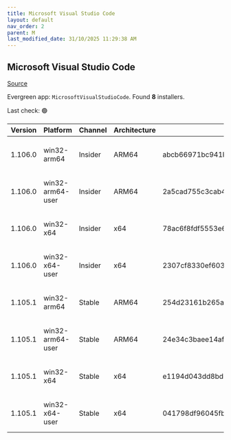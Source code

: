 ```yaml
---
title: Microsoft Visual Studio Code
layout: default
nav_order: 2
parent: M
last_modified_date: 31/10/2025 11:29:38 AM
---
```


## Microsoft Visual Studio Code

[Source](https://code.visualstudio.com)

Evergreen app: `MicrosoftVisualStudioCode`. Found **8** installers.

Last check: 🟢

| Version | Platform         | Channel | Architecture | Sha256                                                           | URI                                                                                                                                                                                                                                                                                                              |
| ------- | ---------------- | ------- | ------------ | ---------------------------------------------------------------- | ---------------------------------------------------------------------------------------------------------------------------------------------------------------------------------------------------------------------------------------------------------------------------------------------------------------- |
| 1.106.0 | win32-arm64      | Insider | ARM64        | abcb66971bc941b771f4b987f278c27fe2d0c783864e20d26db974f6d2a47756 | [https://vscode.download.prss.microsoft.com/dbazure/download/insider/e637e2ef735545f15caaeb95cfa6c5998dab8124/VSCodeSetup-arm64-1.106.0-insider.exe](https://vscode.download.prss.microsoft.com/dbazure/download/insider/e637e2ef735545f15caaeb95cfa6c5998dab8124/VSCodeSetup-arm64-1.106.0-insider.exe)         |
| 1.106.0 | win32-arm64-user | Insider | ARM64        | 2a5cad755c3cab4a22ba3ef7fc431675a4e5503dcc51ef832c4cbcb628fc0822 | [https://vscode.download.prss.microsoft.com/dbazure/download/insider/e637e2ef735545f15caaeb95cfa6c5998dab8124/VSCodeUserSetup-arm64-1.106.0-insider.exe](https://vscode.download.prss.microsoft.com/dbazure/download/insider/e637e2ef735545f15caaeb95cfa6c5998dab8124/VSCodeUserSetup-arm64-1.106.0-insider.exe) |
| 1.106.0 | win32-x64        | Insider | x64          | 78ac6f8fdf5553e6c595e8e37bcd2fe8db068297309377b6e0eb01876e9a2896 | [https://vscode.download.prss.microsoft.com/dbazure/download/insider/e637e2ef735545f15caaeb95cfa6c5998dab8124/VSCodeSetup-x64-1.106.0-insider.exe](https://vscode.download.prss.microsoft.com/dbazure/download/insider/e637e2ef735545f15caaeb95cfa6c5998dab8124/VSCodeSetup-x64-1.106.0-insider.exe)             |
| 1.106.0 | win32-x64-user   | Insider | x64          | 2307cf8330ef603d494f5c14cd82228e56959f26bea0fb7cc88eeacd0510cc95 | [https://vscode.download.prss.microsoft.com/dbazure/download/insider/e637e2ef735545f15caaeb95cfa6c5998dab8124/VSCodeUserSetup-x64-1.106.0-insider.exe](https://vscode.download.prss.microsoft.com/dbazure/download/insider/e637e2ef735545f15caaeb95cfa6c5998dab8124/VSCodeUserSetup-x64-1.106.0-insider.exe)     |
| 1.105.1 | win32-arm64      | Stable  | ARM64        | 254d23161b265a558d27f61e1ab2185dc00914b418ae4c34a65c6bd606a69478 | [https://vscode.download.prss.microsoft.com/dbazure/download/stable/7d842fb85a0275a4a8e4d7e040d2625abbf7f084/VSCodeSetup-arm64-1.105.1.exe](https://vscode.download.prss.microsoft.com/dbazure/download/stable/7d842fb85a0275a4a8e4d7e040d2625abbf7f084/VSCodeSetup-arm64-1.105.1.exe)                           |
| 1.105.1 | win32-arm64-user | Stable  | ARM64        | 24e34c3baee14af49e5dced1145c4d14d8054bd550d93be219ba1d4b17be8321 | [https://vscode.download.prss.microsoft.com/dbazure/download/stable/7d842fb85a0275a4a8e4d7e040d2625abbf7f084/VSCodeUserSetup-arm64-1.105.1.exe](https://vscode.download.prss.microsoft.com/dbazure/download/stable/7d842fb85a0275a4a8e4d7e040d2625abbf7f084/VSCodeUserSetup-arm64-1.105.1.exe)                   |
| 1.105.1 | win32-x64        | Stable  | x64          | e1194d043dd8bdda8855acbc8e05373db9b79da918870f6296bf1746f968daaa | [https://vscode.download.prss.microsoft.com/dbazure/download/stable/7d842fb85a0275a4a8e4d7e040d2625abbf7f084/VSCodeSetup-x64-1.105.1.exe](https://vscode.download.prss.microsoft.com/dbazure/download/stable/7d842fb85a0275a4a8e4d7e040d2625abbf7f084/VSCodeSetup-x64-1.105.1.exe)                               |
| 1.105.1 | win32-x64-user   | Stable  | x64          | 041798df96045fb35c7784ebd8ecffcdac4a55a5b575500f4fffd53a9c51d3d4 | [https://vscode.download.prss.microsoft.com/dbazure/download/stable/7d842fb85a0275a4a8e4d7e040d2625abbf7f084/VSCodeUserSetup-x64-1.105.1.exe](https://vscode.download.prss.microsoft.com/dbazure/download/stable/7d842fb85a0275a4a8e4d7e040d2625abbf7f084/VSCodeUserSetup-x64-1.105.1.exe)                       |
